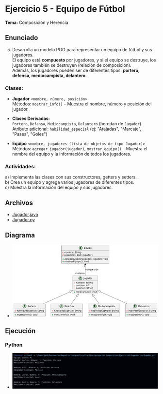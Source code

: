 # Ejercicio 5 - Equipo de Fútbol

**Tema:** Composición y Herencia

## Enunciado

5. Desarrolla un modelo POO para representar un equipo de fútbol y sus jugadores.  
El equipo está **compuesto** por jugadores, y si el equipo se destruye, los jugadores también se destruyen (relación de composición).  
Además, los jugadores pueden ser de diferentes tipos: **portero, defensa, mediocampista, delantero**.

### Clases:

- **Jugador** `<nombre, número, posición>`  
  Métodos: `mostrar_info()` – Muestra el nombre, número y posición del jugador.

- **Clases Derivadas:**  
  `Portero`, `Defensa`, `Mediocampista`, `Delantero` (heredan de `Jugador`)  
  Atributo adicional: `habilidad_especial` (ej: "Atajadas", "Marcaje", "Pases", "Goles")

- **Equipo** `<nombre, jugadores (lista de objetos de tipo Jugador)>`  
  Métodos: `agregar_jugador(jugador)`, `mostrar_equipo()` – Muestra el nombre del equipo y la información de todos los jugadores.

### Actividades:

a) Implementa las clases con sus constructores, getters y setters.  
b) Crea un equipo y agrega varios jugadores de diferentes tipos.  
c) Muestra la información del equipo y sus jugadores.


## Archivos

- [Jugador.java](./Jugador.java)
- [Jugador.py](./Jugador.py)

## Diagrama

- ![Diagrama](./diagrama.png)

## Ejecución

### Python

- ![Ejecución](./ejecucionPython.png)
